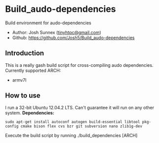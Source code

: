 Build_audo-dependencies
=======================

Build environment for audo-dependencies

* Author: Josh Sunnex (tinyhtpc@gmail.com)
* Github: https://github.com/Josh5/Build_audo-dependencies

## Introduction
This is a really gash build script for cross-compiling audo dependencies.
Currently supported ARCH:
* armv7l

## How to use
I run a 32-bit Ubuntu 12.04.2 LTS. Can't guarantee it will run on any other system.
**Dependencies:**
```
sudo apt-get install autoconf autogen build-essential libtool pkg-config cmake bison flex cvs bzr git subversion nano zlib1g-dev
```

Execute the build script by running ./build_dependencies [ARCH]
